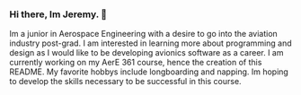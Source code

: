 ### Hi there, Im Jeremy. 👋

Im a junior in Aerospace Engineering with a desire to go into the aviation industry post-grad. I am interested in learning more about programming and design as I would like to be developing avionics software as a career. I am currently working on my AerE 361 course, hence the creation of this README. My favorite hobbys include longboarding and napping. Im hoping to develop the skills necessary to be successful in this course.

<!--
**jhkoger/jhkoger** is a ✨ _special_ ✨ repository because its `README.md` (this file) appears on your GitHub profile.

Here are some ideas to get you started:

- 🔭 I’m currently working on ...
- 🌱 I’m currently learning ...
- 👯 I’m looking to collaborate on ...
- 🤔 I’m looking for help with ...
- 💬 Ask me about ...
- 📫 How to reach me: ...
- 😄 Pronouns: ...
- ⚡ Fun fact: ...
-->
